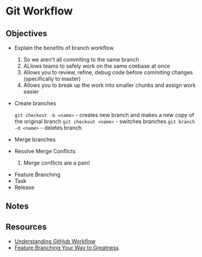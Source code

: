 # Git Workflow

## Objectives

- Explain the benefits of branch workflow
    1. So we aren't all commiting to the same branch
    2. ALlows teams to safely work on the same coebase at once
    3. Allows you to review, refine, debug code before commiting changes (specifically to master)
    4. Allows you to break up the work into smaller chunks and assign work easier
- Create branches

    `git checkout -b <name>` - creates new branch and makes a new copy of the original branch
    `git checkout <name>` - switches branches
    `git branch -d <name>` - deletes branch

- Merge branches
- Resolve Merge Conflicts
    1. Merge conflicts are a pain!

* Feature Branching
* Task
* Release

## Notes

## Resources

- [Understanding GitHub Workflow](https://guides.github.com/introduction/flow/)
- [Feature Branching Your Way to Greatness](https://www.atlassian.com/agile/software-development/branching)